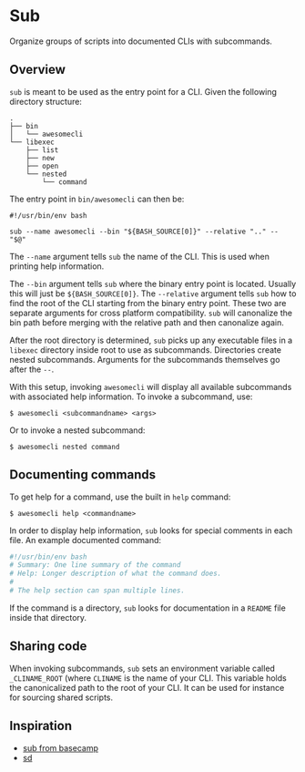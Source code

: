 # Sub

Organize groups of scripts into documented CLIs with subcommands.

## Overview

`sub` is meant to be used as the entry point for a CLI. Given the following
directory structure:

```
.
├── bin
│   └── awesomecli
└── libexec
    ├── list
    ├── new
    ├── open
    └── nested
        └── command
```

The entry point in `bin/awesomecli` can then be:

```
#!/usr/bin/env bash

sub --name awesomecli --bin "${BASH_SOURCE[0]}" --relative ".." -- "$@"
```

The `--name` argument tells `sub` the name of the CLI. This is used when
printing help information.

The `--bin` argument tells `sub` where the binary entry point is located.
Usually this will just be `${BASH_SOURCE[0]}`. The `--relative` argument tells
`sub` how to find the root of the CLI starting from the binary entry point.
These two are separate arguments for cross platform compatibility. `sub` will
canonalize the bin path before merging with the relative path and then canonalize
again.

After the root directory is determined, `sub` picks up any executable files in
a `libexec` directory inside root to use as subcommands. Directories create
nested subcommands. Arguments for the subcommands themselves go after the `--`.

With this setup, invoking `awesomecli` will display all available subcommands
with associated help information. To invoke a subcommand, use:

```
$ awesomecli <subcommandname> <args>
```

Or to invoke a nested subcommand:

```
$ awesomecli nested command
```

## Documenting commands

To get help for a command, use the built in `help` command:

```
$ awesomecli help <commandname>
```

In order to display help information, `sub` looks for special comments in each
file. An example documented command:

```sh
#!/usr/bin/env bash
# Summary: One line summary of the command
# Help: Longer description of what the command does.
#
# The help section can span multiple lines.
```

If the command is a directory, `sub` looks for documentation in a `README` file
inside that directory.

## Sharing code

When invoking subcommands, `sub` sets an environment variable called
`_CLINAME_ROOT` (where `CLINAME` is the name of your CLI. This variable holds
the canonicalized path to the root of your CLI. It can be used for instance for
sourcing shared scripts.

## Inspiration

- [sub from basecamp](https://github.com/basecamp/sub)
- [sd](https://github.com/cv/sd)
